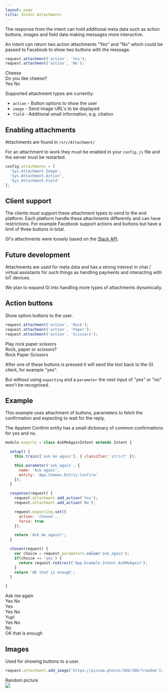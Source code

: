 ```yaml
---
layout: page
title: Intent Attachments
---
```


The response from the intent can hold additional meta data such as action buttons, images and field data making messages more interactive.

An intent can return two action attachments "Yes" and "No" which could be passed to Facebook to show two buttons with the message.

~~~javascript
request.attachment('action', 'Yes');
request.attachment('action', 'No');
~~~


<div class="chat" markdown="0">
  <div class="user"><span>Cheese</span></div>
  <div class="bot"><span>Do you like cheese?</span></div>
  <div class="attachment attachment-buttons">
    <span>Yes</span>
    <span>No</span>
  </div>
</div>



Supported attachment types are currently:

* `action` - Button options to show the user
* `image` - Send image URL's to be displayed
* `field` - Additional small information, e.g. citation


## Enabling attachments

Attachments are found in `/src/Attachment/`

For an attachment to work they must be enabled in your `config.js` file and the server must be restarted.

~~~javascript
config.attachments = [
  'Sys.Attachment.Image',
  'Sys.Attachment.Action',
  'Sys.Attachment.Field'
];
~~~


## Client support

The clients must support these attachment types to send to the end platform. Each platform handle these attachments differently and can have restrictions. For example Facebook support actions and buttons but have a limit of three buttons in total.

GI's attachments were loosely based on the [Slack API](https://api.slack.com/docs/message-attachments).


## Future development

Attachments are used for meta data and has a strong interest in chat / virtual assistants for such things as handling payments and interacting with IoT devices.

We plan to expand GI into handling more types of attachments dynamically.


## Action buttons

Show option buttons to the user.

~~~javascript
request.attachment('action', 'Rock');
request.attachment('action', 'Paper');
request.attachment('action', 'Scissors');
~~~

<div class="chat" markdown="0">
  <div class="user"><span>Play rock paper scissors</span></div>
  <div class="bot"><span>Rock, paper or scissors?</span></div>
  <div class="attachment attachment-buttons">
    <span>Rock</span>
    <span>Paper</span>
    <span>Scissors</span>
  </div>
</div>

After one of these buttons is pressed it will send the text back to the GI client, for example "yes".

But without using `expecting` and a `parameter` the next input of "yes" or "no" won't be recognised.


## Example

This example uses attachment of buttons, parameters to fetch the confirmation and expecting to wait for the reply.

The Apptem Confirm entity has a small dictionary of common confirmations for yes and no.

~~~javascript
module.exports = class AskMeAgainIntent extends Intent {

  setup() {
    this.train(['ask me again'], { classifier:'strict' });

    this.parameter('ask_again', {
      name: 'Ask again',
      entity: 'App.Common.Entity.Confirm'
    });
  }

  response(request) {
    request.attachment.add_action('Yes');
    request.attachment.add_action('No');

    request.expecting.set({
      action: 'chosen',
      force: true
    });

    return 'Ask me again?';
  }

  chosen(request) {
    var choice = request.parameters.value('ask_again');
    if(choice == 'yes') {
      return request.redirect('App.Example.Intent.AskMeAgain');
    }
    return 'OK that is enough';
  }

}
~~~


<div class="chat" markdown="0">
  <div class="user"><span>Ask me again</span></div>
  <div class="attachment attachment-buttons">
    <span>Yes</span>
    <span>No</span>
  </div>
  <div class="user"><span>Yes</span></div>
  <div class="attachment attachment-buttons">
    <span>Yes</span>
    <span>No</span>
  </div>
  <div class="user"><span>Yup!</span></div>
  <div class="attachment attachment-buttons">
    <span>Yes</span>
    <span>No</span>
  </div>
  <div class="user"><span>No</span></div>
  <div class="bot"><span>OK that is enough</span></div>
</div>


## Images

Used for showing buttons to a user.

~~~javascript
request.attachment.add_image('https://picsum.photos/300/300/?random');
~~~

<div class="chat" markdown="0">
  <div class="user"><span>Random picture</span></div>
  <div class="bot"><span><img src="https://picsum.photos/300/300/?random"></span></div>
</div>